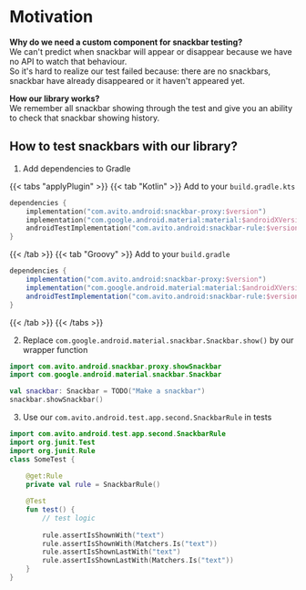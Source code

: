 # Motivation

**Why do we need a custom component for snackbar testing?** \
We can't predict when snackbar will appear or disappear because we have no API to watch that behaviour. \
So it's hard to realize our test failed because: there are no snackbars, snackbar have already disappeared or it haven't appeared yet.

**How our library works?** \
We remember all snackbar showing through the test and give you an ability to check that snackbar showing history. 

## How to test snackbars with our library?

1. Add dependencies to Gradle

{{< tabs "applyPlugin" >}}
{{< tab "Kotlin" >}}
Add to your `build.gradle.kts`

```kotlin
dependencies {
    implementation("com.avito.android:snackbar-proxy:$version")
    implementation("com.google.android.material:material:$androidXVersion")
    androidTestImplementation("com.avito.android:snackbar-rule:$version")  
}
```

{{< /tab >}}
{{< tab "Groovy" >}}
Add to your `build.gradle`

```groovy
dependencies {
    implementation("com.avito.android:snackbar-proxy:$version")
    implementation("com.google.android.material:material:$androidXVersion")
    androidTestImplementation("com.avito.android:snackbar-rule:$version")  
}
```

{{< /tab >}}
{{< /tabs >}}

2. Replace `com.google.android.material.snackbar.Snackbar.show()` by our wrapper function

```kotlin
import com.avito.android.snackbar.proxy.showSnackbar
import com.google.android.material.snackbar.Snackbar

val snackbar: Snackbar = TODO("Make a snackbar")
snackbar.showSnackbar()
```

3. Use our `com.avito.android.test.app.second.SnackbarRule` in tests

```kotlin
import com.avito.android.test.app.second.SnackbarRule
import org.junit.Test
import org.junit.Rule
class SomeTest {
    
    @get:Rule
    private val rule = SnackbarRule() 

    @Test  
    fun test() {
        // test logic
  
        rule.assertIsShownWith("text")
        rule.assertIsShownWith(Matchers.Is("text"))
        rule.assertIsShownLastWith("text")
        rule.assertIsShownLastWith(Matchers.Is("text"))
    } 
}
```
